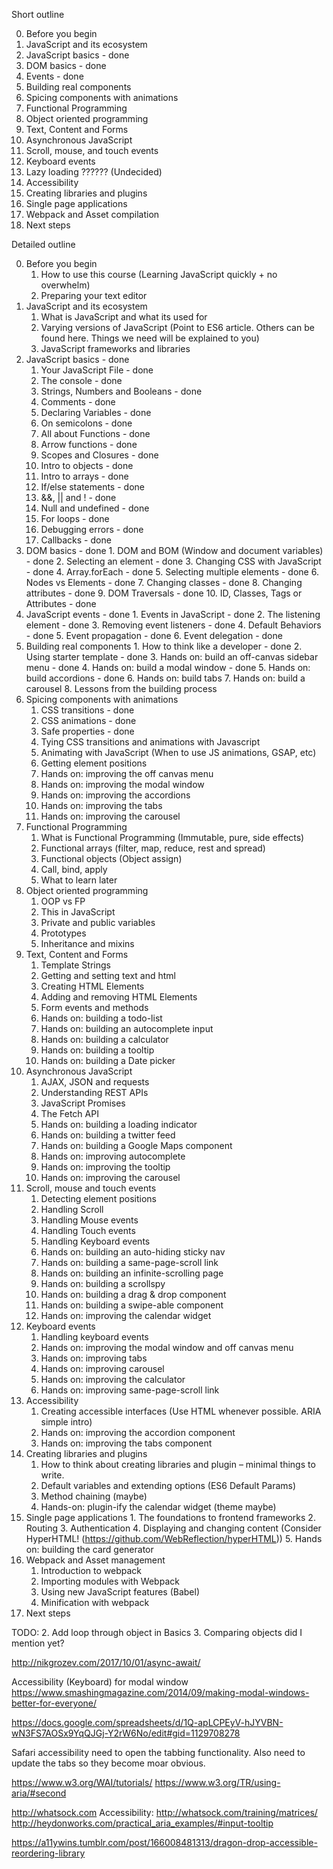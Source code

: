 Short outline

0. Before you begin
1. JavaScript and its ecosystem
2. JavaScript basics - done
3. DOM basics - done
4. Events - done
5. Building real components
6. Spicing components with animations
7. Functional Programming
8. Object oriented programming
9. Text, Content and Forms
10. Asynchronous JavaScript
11. Scroll, mouse, and touch events
12. Keyboard events
13. Lazy loading ?????? (Undecided)
14. Accessibility
15. Creating libraries and plugins
16. Single page applications
17. Webpack and Asset compilation
18. Next steps

Detailed outline

0. Before you begin
    1. How to use this course (Learning JavaScript quickly + no overwhelm)
    2. Preparing your text editor
1. JavaScript and its ecosystem
    1. What is JavaScript and what its used for
    2. Varying versions of JavaScript (Point to ES6 article. Others can be found here. Things we need will be explained to you)
    3. JavaScript frameworks and libraries
2. JavaScript basics - done
    1. Your JavaScript File - done
    2. The console - done
    3. Strings, Numbers and Booleans - done
    4. Comments - done
    5. Declaring Variables - done
    6. On semicolons - done
    7. All about Functions - done
    8. Arrow functions - done
    9. Scopes and Closures - done
    10. Intro to objects - done
    11. Intro to arrays - done
    12. If/else statements - done
    13. &&, || and ! - done
    14. Null and undefined - done
    15. For loops - done
    16. Debugging errors - done
    17. Callbacks - done
  3. DOM basics - done
    1. DOM and BOM (Window and document variables) - done
    2. Selecting an element - done
    3. Changing CSS with JavaScript - done
    4. Array.forEach - done
    5. Selecting multiple elements - done
    6. Nodes vs Elements - done
    7. Changing classes - done
    8. Changing attributes - done
    9. DOM Traversals - done
    10. ID, Classes, Tags or Attributes - done
  4. JavaScript events - done
    1. Events in JavaScript - done
    2. The listening element - done
    3. Removing event listeners - done
    4. Default Behaviors - done
    5. Event propagation - done
    6. Event delegation - done
  5. Building real components
    1. How to think like a developer - done
    2. Using starter template - done
    3. Hands on: build an off-canvas sidebar menu - done
    4. Hands on: build a modal window - done
    5. Hands on: build accordions - done
    6. Hands on: build tabs
    7. Hands on: build a carousel
    8. Lessons from the building process
6. Spicing components with animations
    1. CSS transitions - done
    2. CSS animations - done
    3. Safe properties - done
    5. Tying CSS transitions and animations with Javascript
    6. Animating with JavaScript (When to use JS animations, GSAP, etc)
    7. Getting element positions
    8. Hands on: improving the off canvas menu
    9. Hands on: improving the modal window
    10. Hands on: improving the accordions
    11. Hands on: improving the tabs
    12. Hands on: improving the carousel
7. Functional Programming
    1. What is Functional Programming (Immutable, pure, side effects)
    2. Functional arrays (filter, map, reduce, rest and spread)
    3. Functional objects (Object assign)
    4. Call, bind, apply
    5. What to learn later
8. Object oriented programming
    1. OOP vs FP
    2. This in JavaScript
    3. Private and public variables
    4. Prototypes
    5. Inheritance and mixins
9. Text, Content and Forms
    1. Template Strings
    2. Getting and setting text and html
    3. Creating HTML Elements
    4. Adding and removing HTML Elements
    5. Form events and methods
    6. Hands on: building a todo-list
    7. Hands on: building an autocomplete input
    8. Hands on: building a calculator
    9. Hands on: building a tooltip
    10. Hands on: building a Date picker
10. Asynchronous JavaScript
    1. AJAX, JSON and requests
    2. Understanding REST APIs
    3. JavaScript Promises
    4. The Fetch API
    7. Hands on: building a loading indicator
    8. Hands on: building a twitter feed
    9. Hands on: building a Google Maps component
    10. Hands on: improving autocomplete
    11. Hands on: improving the tooltip
    12. Hands on: improving the carousel
11. Scroll, mouse and touch events
    1. Detecting element positions
    2. Handling Scroll
    3. Handling Mouse events
    4. Handling Touch events
    5. Handling Keyboard events
    6. Hands on: building an auto-hiding sticky nav
    7. Hands on: building a same-page-scroll link
    8. Hands on: building an infinite-scrolling page
    9. Hands on: building a scrollspy
    10. Hands on: building a drag & drop component
    11. Hands on: building a swipe-able component
    12. Hands on: improving the calendar widget
12. Keyboard events
    1. Handling keyboard events
    2. Hands on: improving the modal window and off canvas menu
    3. Hands on: improving tabs
    4. Hands on: improving carousel
    5. Hands on: improving the calculator
    6. Hands on: improving same-page-scroll link
13. Accessibility
    1. Creating accessible interfaces (Use HTML whenever possible. ARIA simple intro)
    2. Hands on: improving the accordion component
    2. Hands on: improving the tabs component
14. Creating libraries and plugins
    1. How to think about creating libraries and plugin – minimal things to write.
    2. Default variables and extending options (ES6 Default Params)
    3. Method chaining (maybe)
    4. Hands-on: plugin-ify the calendar widget (theme maybe)
  15. Single page applications
    1. The foundations to frontend frameworks
    2. Routing
    3. Authentication
    4. Displaying and changing content (Consider HyperHTML! (https://github.com/WebReflection/hyperHTML))
    5. Hands on: building the card generator
16. Webpack and Asset management
    1. Introduction to webpack
    2. Importing modules with Webpack
    3. Using new JavaScript features (Babel)
    4. Minification with webpack
17. Next steps

TODO:
2. Add loop through object in Basics
3. Comparing objects did I mention yet?

http://nikgrozev.com/2017/10/01/async-await/

Accessibility (Keyboard) for modal window
https://www.smashingmagazine.com/2014/09/making-modal-windows-better-for-everyone/

https://docs.google.com/spreadsheets/d/1Q-apLCPEyV-hJYVBN-wN3FS7AOSx9YqQJGj-Y2rW6No/edit#gid=1129708278

Safari accessibility need to open the tabbing functionality. Also need to update the tabs so they become moar obvious.


https://www.w3.org/WAI/tutorials/
https://www.w3.org/TR/using-aria/#second


http://whatsock.com
Accessibility: http://whatsock.com/training/matrices/
http://heydonworks.com/practical_aria_examples/#input-tooltip

https://a11ywins.tumblr.com/post/166008481313/dragon-drop-accessible-reordering-library